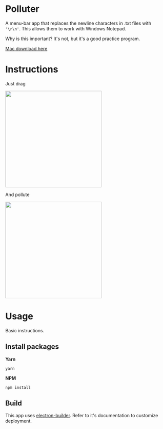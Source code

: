 # Polluter
A menu-bar app that replaces the newline characters in .txt files with `'\r\n'`. This allows them to work with Windows Notepad.

Why is this important? It's not, but it's a good practice program.

<a href="https://github.com/ryan-burmeister/polluter/blob/master/build/Polluter-1.0.0-mac.zip" download>Mac download here</a>

# Instructions
Just drag

<img width="300" src="https://github.com/ryan-burmeister/polluter/blob/master/docs/drag.png"></img>

And pollute

<img width="300" src="https://github.com/ryan-burmeister/polluter/blob/master/docs/list.png"></img>

# Usage
Basic instructions.

## Install packages
**Yarn**
```
yarn
```

**NPM**
```
npm install
```

## Build
This app uses [electron-builder](https://www.electron.build/). Refer to it's documentation to customize deployment.

